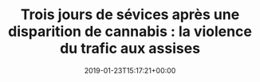 ---
isIndex: false
title: "Trois jours de sévices après une disparition de cannabis : la violence du trafic aux assises"
date: 2019-01-23T15:17:21+00:00
publications_concerned:
  - morgane-le-hir
press:
  title: Paris Match
  url: https://www.parismatch.com/Actu/Faits-divers/Trois-jours-de-sevices-apres-une-disparition-de-cannabis-la-violence-du-trafic-aux-assises-1601210
---